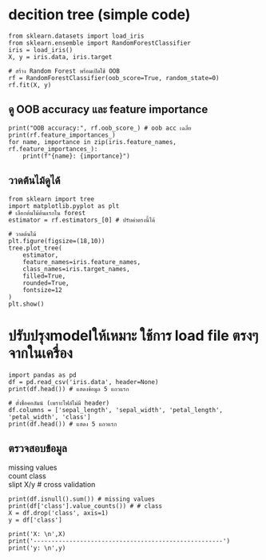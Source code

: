 # decition tree (simple code)
```
from sklearn.datasets import load_iris
from sklearn.ensemble import RandomForestClassifier
iris = load_iris()
X, y = iris.data, iris.target

# สร้าง Random Forest พร้อมเปิดใช้ OOB
rf = RandomForestClassifier(oob_score=True, random_state=0)
rf.fit(X, y)
```
## ดู OOB accuracy และ feature importance
```
print("OOB accuracy:", rf.oob_score_) # oob acc เฉลี่ย
print(rf.feature_importances_)
for name, importance in zip(iris.feature_names, rf.feature_importances_):
    print(f"{name}: {importance}")
```
## วาดต้นไม้ดูได้
```
from sklearn import tree
import matplotlib.pyplot as plt
# เลือกต้นไม้ต้นแรกใน forest
estimator = rf.estimators_[0] # ปรับค่าตรงนี้ได้

# วาดต้นไม้
plt.figure(figsize=(18,10))
tree.plot_tree(
    estimator,
    feature_names=iris.feature_names,
    class_names=iris.target_names,
    filled=True,
    rounded=True,
    fontsize=12
)
plt.show()
```
# ปรับปรุงmodelให้เหมาะ ใช้การ load file ตรงๆจากในเครื่อง
```
import pandas as pd
df = pd.read_csv('iris.data', header=None)
print(df.head()) # แสดงข้อมูล 5 แถวแรก
```
```
# ตั้งชื่อคอลัมน์ (เพราะไฟล์ไม่มี header)
df.columns = ['sepal_length', 'sepal_width', 'petal_length', 'petal_width', 'class']
print(df.head()) # แสดง 5 แถวแรก
```
## ตรวจสอบข้อมูล
missing values  
count class  
slipt X/y # cross validation

```
print(df.isnull().sum()) # missing values 
print(df['class'].value_counts()) # # class
X = df.drop('class', axis=1)
y = df['class']

print('X: \n',X)
print('-----------------------------------------------------')
print('y: \n',y)
```
